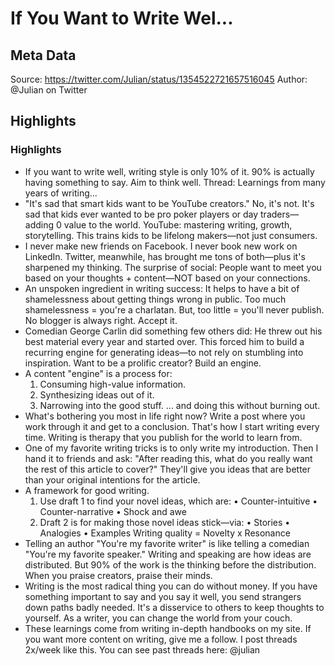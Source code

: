 # If You Want to Write Wel...

## Meta Data

Source:  https://twitter.com/Julian/status/1354522721657516045 
Author: @Julian on Twitter

## Highlights

### Highlights

- If you want to write well, writing style is only 10% of it.
  90% is actually having something to say.
  Aim to think well.
  Thread: Learnings from many years of writing...
- "It's sad that smart kids want to be YouTube creators."
  No, it's not. It's sad that kids ever wanted to be pro poker players or day traders—adding 0 value to the world.
  YouTube: mastering writing, growth, storytelling.
  This trains kids to be lifelong makers—not just consumers.
- I never make new friends on Facebook.
  I never book new work on LinkedIn.
  Twitter, meanwhile, has brought me tons of both—plus it's sharpened my thinking.
  The surprise of social:
  People want to meet you based on your thoughts + content—NOT based on your connections.
- An unspoken ingredient in writing success:
  It helps to have a bit of shamelessness about getting things wrong in public.
  Too much shamelessness = you're a charlatan. 
  But, too little = you'll never publish.
  No blogger is always right. Accept it.
- Comedian George Carlin did something few others did:
  He threw out his best material every year and started over.
  This forced him to build a recurring engine for generating ideas—to not rely on stumbling into inspiration.
  Want to be a prolific creator? Build an engine.
- A content "engine" is a process for:
  1. Consuming high-value information.
  2. Synthesizing ideas out of it.
  3. Narrowing into the good stuff.
  ... and doing this without burning out.
- What's bothering you most in life right now?
  Write a post where you work through it and get to a conclusion.
  That's how I start writing every time.
  Writing is therapy that you publish for the world to learn from.
- One of my favorite writing tricks is to only write my introduction.
  Then I hand it to friends and ask:
  "After reading this, what do you really want the rest of this article to cover?"
  They'll give you ideas that are better than your original intentions for the article.
- A framework for good writing.
  1. Use draft 1 to find your novel ideas, which are: 
  • Counter-intuitive
  • Counter-narrative
  • Shock and awe
  2. Draft 2 is for making those novel ideas stick—via: 
  • Stories
  • Analogies
  • Examples
  Writing quality = Novelty x Resonance
- Telling an author "You're my favorite writer" is like telling a comedian "You're my favorite speaker." 
  Writing and speaking are how ideas are distributed. But 90% of the work is the thinking before the distribution.
  When you praise creators, praise their minds.
- Writing is the most radical thing you can do without money.
  If you have something important to say and you say it well, you send strangers down paths badly needed.
  It's a disservice to others to keep thoughts to yourself. 
  As a writer, you can change the world from your couch.
- These learnings come from writing in-depth handbooks on my site.
  If you want more content on writing, give me a follow. I post threads 2x/week like this.
  You can see past threads here: 
  @julian
